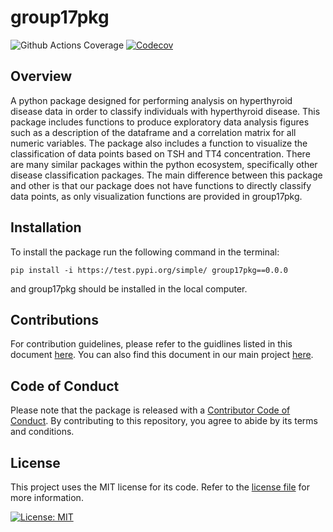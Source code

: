 # group17pkg

<!-- badges: start -->
![Github Actions Coverage](https://github.com/DSCI-310/dsci-310-group-17-pkg/actions/workflows/main.yml/badge.svg)
[![Codecov](https://codecov.io/gh/DSCI-310/dsci-310-group-17-pkg/branch/main/graph/badge.svg)](https://app.codecov.io/gh/DSCI-310/dsci-310-group-17-pkg?branch=main)
<!-- badges: end -->

## Overview
A python package designed for performing analysis on hyperthyroid disease data in order to classify individuals with hyperthyroid disease. This package includes functions to produce exploratory data analysis figures such as a description of the dataframe and a correlation matrix for all numeric variables. The package also includes a function to visualize the classification of data points based on TSH and TT4 concentration. There are many similar packages within the python ecosystem, specifically other disease classification packages. The main difference between this package and other is that our package does not have functions to directly classify data points, as only visualization functions are provided in group17pkg. 

## Installation
To install the package run the following command in the terminal:
```
pip install -i https://test.pypi.org/simple/ group17pkg==0.0.0
```
and group17pkg should be installed in the local computer. 

## Contributions
For contribution guidelines, please refer to the guidlines listed in this document [here](https://github.com/DSCI-310/dsci-310-group-17-pkg/blob/main/CONTRIBUTIONS.md). You can also find this document in our main project [here](https://github.com/DSCI-310/dsci-310-group-17/blob/main/CONTRIBUTING.md).

## Code of Conduct
Please note that the package is released with a [Contributor Code of Conduct](https://github.com/DSCI-310/dsci-310-group-17-pkg/blob/main/CODE_OF_CONDUCT.md). By contributing to this repository, you agree to abide by its terms and conditions.

## License
This project uses the MIT license for its code. Refer to the [license file](https://github.com/DSCI-310/dsci-310-group-17-pkg/blob/main/LICENSE) for more information.

[![License: MIT](https://img.shields.io/badge/License-MIT-yellow.svg)](https://opensource.org/licenses/MIT)
